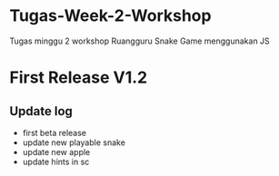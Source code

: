 # Tugas-Week-2-Workshop
Tugas minggu 2 workshop Ruangguru Snake Game menggunakan JS

# First Release V1.2

## Update log
- first beta release
- update new playable snake
- update new apple
- update hints in sc
